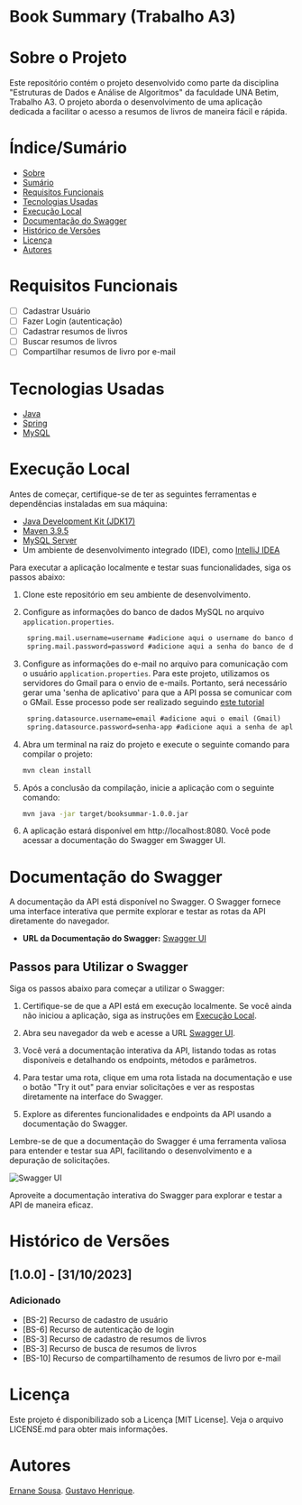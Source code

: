 # Book Summary (Trabalho A3)

# Sobre o Projeto

Este repositório contém o projeto desenvolvido como parte da disciplina "Estruturas de Dados e Análise de Algoritmos" da
faculdade UNA Betim, Trabalho A3. O projeto aborda o desenvolvimento de uma aplicação dedicada a facilitar o acesso a
resumos de livros de maneira fácil e rápida.

# Índice/Sumário

* [Sobre](#sobre-o-projeto)
* [Sumário](#índice/sumário)
* [Requisitos Funcionais](#requisitos-funcionais)
* [Tecnologias Usadas](#tecnologias-usadas)
* [Execução Local](#execução-local)
* [Documentação do Swagger](#documentação-do-swagger)
* [Histórico de Versões](#Histórico-de-Versões)
* [Licença](#Licença)
* [Autores](#autores)

# Requisitos Funcionais

- [ ] Cadastrar Usuário
- [ ] Fazer Login (autenticação)
- [ ] Cadastrar resumos de livros
- [ ] Buscar resumos de livros
- [ ] Compartilhar resumos de livro por e-mail

# Tecnologias Usadas

- [Java](https://www.java.com/pt-BR/)
- [Spring](https://spring.io/)
- [MySQL](https://www.mysql.com/)

# Execução Local

Antes de começar, certifique-se de ter as seguintes ferramentas e dependências instaladas em sua máquina:

- [Java Development Kit (JDK17)](https://www.oracle.com/java/technologies/javase-downloads.html)
- [Maven 3.9.5](https://maven.apache.org/download.cgi)
- [MySQL Server](https://dev.mysql.com/downloads/installer/)
- Um ambiente de desenvolvimento integrado (IDE), como [IntelliJ IDEA](https://www.jetbrains.com/idea/)

Para executar a aplicação localmente e testar suas funcionalidades, siga os passos abaixo:

1. Clone este repositório em seu ambiente de desenvolvimento.

2. Configure as informações do banco de dados MySQL no arquivo `application.properties`.
   ```markdown
    spring.mail.username=username #adicione aqui o username do banco de dados
    spring.mail.password=password #adicione aqui a senha do banco de dados
   ```

3. Configure as informações do e-mail no arquivo para comunicação com o usuário `application.properties`.
   Para este projeto, utilizamos os servidores do Gmail para o envio de e-mails. Portanto, será necessário gerar uma
   'senha de aplicativo' para que a API possa se comunicar com o GMail. Esse processo pode ser realizado seguindo
   [este tutorial](https://www.jetbrains.com/idea/)
   ```markdown
    spring.datasource.username=email #adicione aqui o email (Gmail)
    spring.datasource.password=senha-app #adicione aqui a senha de aplicativo (Gmail)
   ```

4. Abra um terminal na raiz do projeto e execute o seguinte comando para compilar o projeto:
   ```bash
   mvn clean install
   ```
5. Após a conclusão da compilação, inicie a aplicação com o seguinte comando:
   ```bash
   mvn java -jar target/booksummar-1.0.0.jar
   ```
6. A aplicação estará disponível em http://localhost:8080. Você pode acessar a documentação do Swagger em Swagger UI.

# Documentação do Swagger

A documentação da API está disponível no Swagger. O Swagger fornece uma interface interativa que permite explorar e
testar as rotas da API diretamente do navegador.

- **URL da Documentação do Swagger:** [Swagger UI](http://localhost:8080/swagger-ui.html)

## Passos para Utilizar o Swagger

Siga os passos abaixo para começar a utilizar o Swagger:

1. Certifique-se de que a API está em execução localmente. Se você ainda não iniciou a aplicação, siga as instruções
   em [Execução Local](#execução-local).

2. Abra seu navegador da web e acesse a URL [Swagger UI](http://localhost:8080/swagger-ui.html).

3. Você verá a documentação interativa da API, listando todas as rotas disponíveis e detalhando os endpoints, métodos e
   parâmetros.

4. Para testar uma rota, clique em uma rota listada na documentação e use o botão "Try it out" para enviar solicitações
   e ver as respostas diretamente na interface do Swagger.

5. Explore as diferentes funcionalidades e endpoints da API usando a documentação do Swagger.

Lembre-se de que a documentação do Swagger é uma ferramenta valiosa para entender e testar sua API, facilitando o
desenvolvimento e a depuração de solicitações.

![Swagger UI](./images/swagger.png)

Aproveite a documentação interativa do Swagger para explorar e testar a API de maneira eficaz.

# Histórico de Versões

## [1.0.0] - [31/10/2023]
### Adicionado
- [BS-2] Recurso de cadastro de usuário
- [BS-6] Recurso de autenticação de login
- [BS-3] Recurso de cadastro de resumos de livros
- [BS-3] Recurso de busca de resumos de livros
- [BS-10] Recurso de compartilhamento de resumos de livro por e-mail

# Licença

Este projeto é disponibilizado sob a Licença [MIT License]. Veja o arquivo LICENSE.md para obter mais informações.

# Autores
[Ernane Sousa](https://github.com/ErnaneGS/).
[Gustavo Henrique](https://github.com/gustavohenri316).


